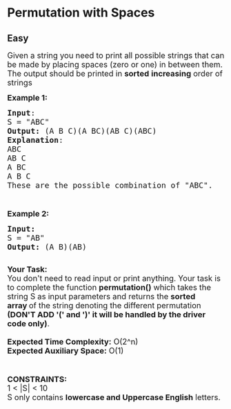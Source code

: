# Permutation with Spaces
## Easy 
<div class="problem-statement" style="user-select: auto;">
                <p style="user-select: auto;"></p><p style="user-select: auto;"><span style="font-size: 18px; user-select: auto;">Given a string you need to print all possible strings that can be made by placing spaces (zero or one) in between them. The output should be printed in <strong style="user-select: auto;">sorted</strong> <strong style="user-select: auto;">increasing</strong> order of strings</span></p>

<p style="user-select: auto;"><span style="font-size: 18px; user-select: auto;"><strong style="user-select: auto;">Example 1:</strong></span></p>

<pre style="user-select: auto;"><span style="font-size: 18px; user-select: auto;"><strong style="user-select: auto;">Input</strong>:
S = "ABC"
<strong style="user-select: auto;">Output: </strong>(A B C)(A BC)(AB C)(ABC)
<strong style="user-select: auto;">Explanation</strong>:
ABC
AB C
A BC
A B C
These are the possible combination of "ABC".</span></pre>

<p style="user-select: auto;">&nbsp;</p>

<p style="user-select: auto;"><span style="font-size: 18px; user-select: auto;"><strong style="user-select: auto;">Example 2:</strong></span></p>

<pre style="user-select: auto;"><span style="font-size: 18px; user-select: auto;"><strong style="user-select: auto;">Input:</strong>
S = "AB"
<strong style="user-select: auto;">Output: </strong>(A B)(AB)
</span></pre>

<p style="user-select: auto;"><br style="user-select: auto;">
<span style="font-size: 18px; user-select: auto;"><strong style="user-select: auto;">Your Task:&nbsp;&nbsp;</strong><br style="user-select: auto;">
You don't need to read input or print anything. Your task is to complete the function&nbsp;<strong style="user-select: auto;">permutation()</strong>&nbsp;which takes the string S as input parameters and returns the <strong style="user-select: auto;">sorted array&nbsp;</strong>of the string denoting the different permutation <strong style="user-select: auto;">(DON'T ADD '(' and ')' it will be handled by the driver code only)</strong>.<br style="user-select: auto;">
<br style="user-select: auto;">
<strong style="user-select: auto;">Expected Time Complexity:</strong> O(2^n)<br style="user-select: auto;">
<strong style="user-select: auto;">Expected Auxiliary Space:</strong> O(1)</span></p>

<p style="user-select: auto;">&nbsp;</p>

<p style="user-select: auto;"><span style="font-size: 18px; user-select: auto;"><strong style="user-select: auto;">CONSTRAINTS:</strong><br style="user-select: auto;">
1 &lt; |S| &lt; 10<br style="user-select: auto;">
S only contains <strong style="user-select: auto;">lowercase and Uppercase English</strong> letters.</span></p>
 <p style="user-select: auto;"></p>
            </div>